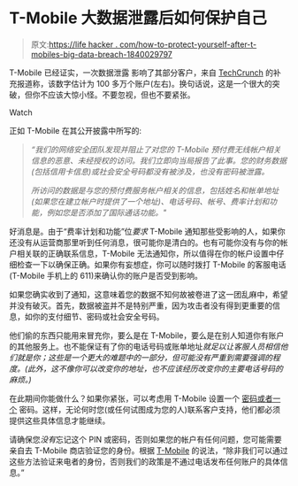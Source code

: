 # T-Mobile 大数据泄露后如何保护自己

> 原文:[https://life hacker . com/how-to-protect-yourself-after-t-mobiles-big-data-breach-1840029797](https://lifehacker.com/how-to-protect-yourself-after-t-mobiles-big-data-breach-1840029797)

T-Mobile 已经证实，一次数据泄露 影响了其部分客户，来自 [TechCrunch](https://techcrunch.com/2019/11/22/more-than-1-million-t-mobile-customers-exposed-by-breach/) 的补充报道称，该数字估计为 100 多万个账户(左右)。换句话说，这是一个很大的突破，但你不应该大惊小怪。不要忽视，但也不要紧张。

Watch

正如 T-Mobile 在其公开披露中所写的:

> *“我们的网络安全团队发现并阻止了对您的 T-Mobile 预付费无线帐户相关信息的恶意、未经授权的访问。我们立即向当局报告了此事。您的财务数据(包括信用卡信息)或社会安全号码都没有被涉及，也没有密码被泄露。*
> 
> *所访问的数据是与您的预付费服务帐户相关的信息，包括姓名和帐单地址(如果您在建立帐户时提供了一个地址)、电话号码、帐号、费率计划和功能，例如您是否添加了国际通话功能。"*

好消息是。由于“费率计划和功能”位*要求* T-Mobile 通知那些受影响的人，如果你还没有从运营商那里听到任何消息，很可能你是清白的。也有可能你没有与你的帐户相关联的正确联系信息，T-Mobile 无法通知你，所以值得在你的帐户设置中仔细检查一下以确保正确。如果你有妄想症，你可以随时拨打 T-Mobile 的客服电话(T-Mobile 手机上的 611)来确认你的账户是否受到影响。

如果您确实收到了通知，这意味着您的数据不知何故被卷进了这一团乱麻中，希望并没有破灭。首先，数据被盗并不是特别严重，因为攻击者没有得到更重要的信息，如你的支付细节、密码或社会安全号码。

他们偷的东西只能用来冒充你，要么是在 T-Mobile，要么是在别人知道你有账户的其他服务上。也不能保证有了你的电话号码或账单地址*就足以让客服人员相信他们就是你；这些是一个更大的难题中的一部分，但可能没有严重到需要强调的程度。(此外，这不像你可以改变你的地址，也不应该经历改变你的主要电话号码的麻烦。)*

在此期间你能做什么？如果你紧张，可以考虑用 T-Mobile 设置一个 [密码或者一个](https://support.t-mobile.com/docs/DOC-37477) 密码。这样，无论何时您(或任何试图成为您的人)联系客户支持，他们都必须提供这些具体信息才能继续。

请确保您*没有*忘记这个 PIN 或密码，否则如果您的帐户有任何问题，您可能需要亲自去 T-Mobile 商店验证您的身份。根据 [T-Mobile](https://www.t-mobile.com/responsibility/privacy/security/account-verification) 的说法，“除非我们可以通过这些方法验证来电者的身份，否则我们的政策是不通过电话发布任何账户的具体信息。”